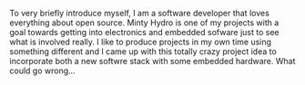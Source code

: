 
To very briefly introduce myself, I am a software developer that loves everything about open source. Minty Hydro is one of my projects with a goal towards getting into electronics and embedded sofware just to see what is involved really. I like to produce projects in my own time using something different and  I came up with this totally crazy project idea to incorporate both a new softwre stack with some embedded hardware. What could go wrong...





